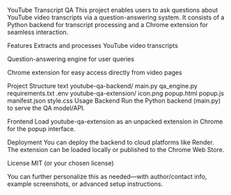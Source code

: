 YouTube Transcript QA
This project enables users to ask questions about YouTube video transcripts via a question-answering system. It consists of a Python backend for transcript processing and a Chrome extension for seamless interaction.

Features
Extracts and processes YouTube video transcripts

Question-answering engine for user queries

Chrome extension for easy access directly from video pages

Project Structure
text
youtube-qa-backend/
    main.py
    qa_engine.py
    requirements.txt
    .env
youtube-qa-extension/
    icon.png
    popup.html
    popup.js
    manifest.json
    style.css
Usage
Backend
Run the Python backend (main.py) to serve the QA model/API.

Frontend
Load youtube-qa-extension as an unpacked extension in Chrome for the popup interface.

Deployment
You can deploy the backend to cloud platforms like Render.
The extension can be loaded locally or published to the Chrome Web Store.

License
MIT (or your chosen license)

You can further personalize this as needed—with author/contact info, example screenshots, or advanced setup instructions.
